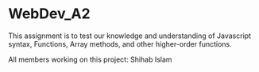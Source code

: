 # WebDev_A2
 This assignment is to test our knowledge and understanding of Javascript syntax, Functions, Array methods, and 
 other higher-order functions.

All members working on this project:
 Shihab Islam
